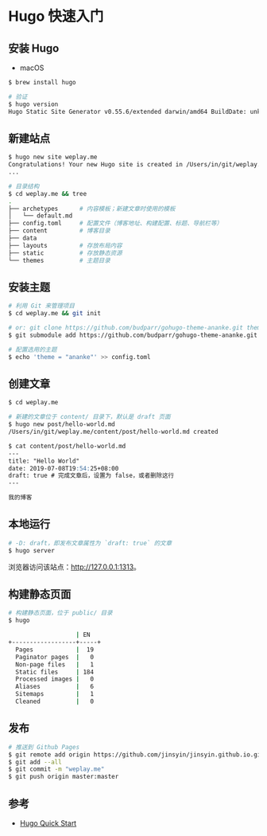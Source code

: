 # Hugo 快速入门

## 安装 Hugo

* macOS

```sh
$ brew install hugo

# 验证
$ hugo version
Hugo Static Site Generator v0.55.6/extended darwin/amd64 BuildDate: unknown
```

## 新建站点

```sh
$ hugo new site weplay.me
Congratulations! Your new Hugo site is created in /Users/in/git/weplay.me.
...
```

```sh
# 目录结构
$ cd weplay.me && tree
.
├── archetypes      # 内容模板；新建文章时使用的模板
│   └── default.md
├── config.toml     # 配置文件（博客地址、构建配置、标题、导航栏等）
├── content         # 博客目录
├── data
├── layouts         # 存放布局内容
├── static          # 存放静态资源
└── themes          # 主题目录
```

## 安装主题

```sh
# 利用 Git 来管理项目
$ cd weplay.me && git init

# or: git clone https://github.com/budparr/gohugo-theme-ananke.git themes/ananke
$ git submodule add https://github.com/budparr/gohugo-theme-ananke.git themes/ananke
```

```sh
# 配置选用的主题
$ echo 'theme = "ananke"' >> config.toml
```

## 创建文章

```sh
$ cd weplay.me

# 新建的文章位于 content/ 目录下，默认是 draft 页面
$ hugo new post/hello-world.md
/Users/in/git/weplay.me/content/post/hello-world.md created
```

```md
$ cat content/post/hello-world.md
---
title: "Hello World"
date: 2019-07-08T19:54:25+08:00
draft: true # 完成文章后，设置为 false，或者删除这行
---

我的博客
```

## 本地运行

```sh
# -D: draft，即发布文章属性为 `draft: true` 的文章
$ hugo server
```

浏览器访问该站点：<http://127.0.0.1:1313>。

## 构建静态页面

```sh
# 构建静态页面，位于 public/ 目录
$ hugo

                   | EN
+------------------+-----+
  Pages            |  19
  Paginator pages  |   0
  Non-page files   |   1
  Static files     | 184
  Processed images |   0
  Aliases          |   6
  Sitemaps         |   1
  Cleaned          |   0

```

## 发布

```sh
# 推送到 Github Pages
$ git remote add origin https://github.com/jinsyin/jinsyin.github.io.git
$ git add --all
$ git commit -m "weplay.me"
$ git push origin master:master
```

## 参考

* [Hugo Quick Start](https://gohugo.io/getting-started/quick-start/)
